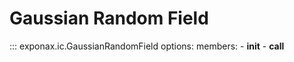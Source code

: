 # Gaussian Random Field

::: exponax.ic.GaussianRandomField
    options:
        members:
            - __init__
            - __call__
